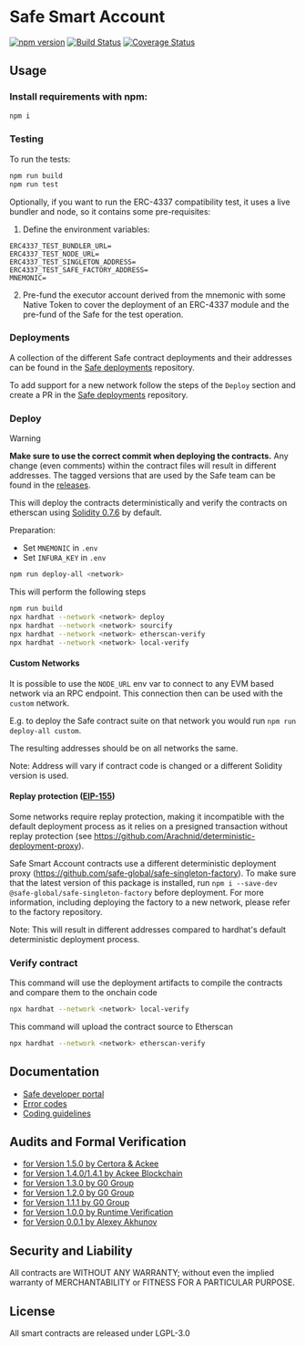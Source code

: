 # Safe Smart Account

[![npm version](https://badge.fury.io/js/%40safe-global%2Fsafe-smart-account.svg)](https://badge.fury.io/js/%40safe-global%2Fsafe-smart-account)
[![Build Status](https://github.com/safe-global/safe-smart-account/actions/workflows/ci.yml/badge.svg?branch=main)](https://github.com/safe-global/safe-smart-account/actions)
[![Coverage Status](https://coveralls.io/repos/github/safe-global/safe-smart-account/badge.svg?branch=main)](https://coveralls.io/github/safe-global/safe-smart-account)

## Usage

### Install requirements with npm:

```bash
npm i
```

### Testing

To run the tests:

```bash
npm run build
npm run test
```

Optionally, if you want to run the ERC-4337 compatibility test, it uses a live bundler and node, so it contains some pre-requisites:

1. Define the environment variables:

```
ERC4337_TEST_BUNDLER_URL=
ERC4337_TEST_NODE_URL=
ERC4337_TEST_SINGLETON_ADDRESS=
ERC4337_TEST_SAFE_FACTORY_ADDRESS=
MNEMONIC=
```

2. Pre-fund the executor account derived from the mnemonic with some Native Token to cover the deployment of an ERC-4337 module and the pre-fund of the Safe for the test operation.

### Deployments

A collection of the different Safe contract deployments and their addresses can be found in the [Safe deployments](https://github.com/safe-global/safe-deployments) repository.

To add support for a new network follow the steps of the `Deploy` section and create a PR in the [Safe deployments](https://github.com/safe-global/safe-deployments) repository.

### Deploy

> [!WARNING]
> **Make sure to use the correct commit when deploying the contracts.** Any change (even comments) within the contract files will result in different addresses. The tagged versions that are used by the Safe team can be found in the [releases](https://github.com/safe-global/safe-smart-account/releases).

This will deploy the contracts deterministically and verify the contracts on etherscan using [Solidity 0.7.6](https://github.com/ethereum/solidity/releases/tag/v0.7.6) by default.

Preparation:

- Set `MNEMONIC` in `.env`
- Set `INFURA_KEY` in `.env`

```bash
npm run deploy-all <network>
```

This will perform the following steps

```bash
npm run build
npx hardhat --network <network> deploy
npx hardhat --network <network> sourcify
npx hardhat --network <network> etherscan-verify
npx hardhat --network <network> local-verify
```

#### Custom Networks

It is possible to use the `NODE_URL` env var to connect to any EVM based network via an RPC endpoint. This connection then can be used with the `custom` network.

E.g. to deploy the Safe contract suite on that network you would run `npm run deploy-all custom`.

The resulting addresses should be on all networks the same.

Note: Address will vary if contract code is changed or a different Solidity version is used.

#### Replay protection ([EIP-155](https://eips.ethereum.org/EIPS/eip-155))

Some networks require replay protection, making it incompatible with the default deployment process as it relies on a presigned transaction without replay protection (see <https://github.com/Arachnid/deterministic-deployment-proxy>).

Safe Smart Account contracts use a different deterministic deployment proxy (<https://github.com/safe-global/safe-singleton-factory>). To make sure that the latest version of this package is installed, run `npm i --save-dev @safe-global/safe-singleton-factory` before deployment. For more information, including deploying the factory to a new network, please refer to the factory repository.

Note: This will result in different addresses compared to hardhat's default deterministic deployment process.

### Verify contract

This command will use the deployment artifacts to compile the contracts and compare them to the onchain code

```bash
npx hardhat --network <network> local-verify
```

This command will upload the contract source to Etherscan

```bash
npx hardhat --network <network> etherscan-verify
```

## Documentation

- [Safe developer portal](http://docs.safe.global)
- [Error codes](docs/error_codes.md)
- [Coding guidelines](docs/guidelines.md)

## Audits and Formal Verification

- [for Version 1.5.0 by Certora & Ackee](docs/audit_1_5_0.md)
- [for Version 1.4.0/1.4.1 by Ackee Blockchain](docs/audit_1_4_0.md)
- [for Version 1.3.0 by G0 Group](docs/audit_1_3_0.md)
- [for Version 1.2.0 by G0 Group](docs/audit_1_2_0.md)
- [for Version 1.1.1 by G0 Group](docs/audit_1_1_1.md)
- [for Version 1.0.0 by Runtime Verification](docs/rv_1_0_0.md)
- [for Version 0.0.1 by Alexey Akhunov](docs/alexey_audit.md)

## Security and Liability

All contracts are WITHOUT ANY WARRANTY; without even the implied warranty of MERCHANTABILITY or FITNESS FOR A PARTICULAR PURPOSE.

## License

All smart contracts are released under LGPL-3.0
